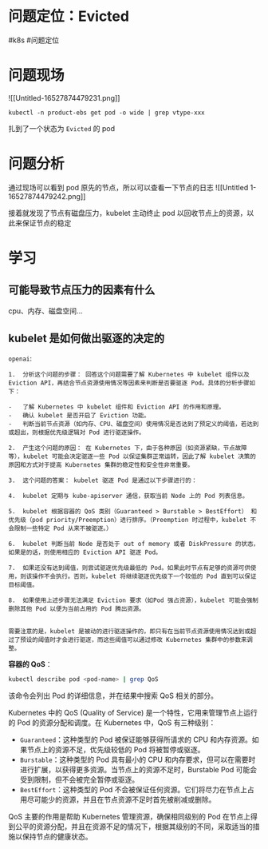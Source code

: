 # 问题定位：Evicted

<!--more-->

#k8s #问题定位

# 问题现场

![[Untitled-16527874479231.png]]

```
kubectl -n product-ebs get pod -o wide | grep vtype-xxx
```
扎到了一个状态为 `Evicted` 的 pod

# 问题分析

通过现场可以看到 pod 原先的节点，所以可以查看一下节点的日志
![[Untitled 1-16527874479242.png]]

接着就发现了节点有磁盘压力，kubelet 主动终止 pod 以回收节点上的资源，以此来保证节点的稳定

# 学习
## 可能导致节点压力的因素有什么

cpu、内存、磁盘空间...

## kubelet 是如何做出驱逐的决定的

`openai`:
```
1.  分析这个问题的步骤： 回答这个问题需要了解 Kubernetes 中 kubelet 组件以及 Eviction API，再结合节点资源使用情况等因素来判断是否要驱逐 Pod。具体的分析步骤如下：

-   了解 Kubernetes 中 kubelet 组件和 Eviction API 的作用和原理。
-   确认 kubelet 是否开启了 Eviction 功能。
-   判断当前节点资源（如内存、CPU、磁盘空间）使用情况是否达到了预定义的阈值，若达到或超出，则根据优先级逻辑对 Pod 进行驱逐操作。

2.  产生这个问题的原因： 在 Kubernetes 下，由于各种原因（如资源紧缺，节点故障等），kubelet 可能会决定驱逐一些 Pod 以保证集群正常运转，因此了解 kubelet 决策的原因和方式对于提高 Kubernetes 集群的稳定性和安全性非常重要。
    
3.  这个问题的答案： kubelet 驱逐 Pod 是通过以下步骤进行的：
    
4.  kubelet 定期与 kube-apiserver 通信，获取当前 Node 上的 Pod 列表信息。
    
5.  kubelet 根据容器的 QoS 类别（Guaranteed > Burstable > BestEffort） 和优先级（pod priority/Preemption）进行排序。（Preemption 时过程中，kubelet 不会限制一些特定 Pod 从来不被驱逐。）
    
6.  kubelet 判断当前 Node 是否处于 out of memory 或者 DiskPressure 的状态，如果是的话，则使用相应的 Eviction API 驱逐 Pod。
    
7.  如果还没有达到阈值，则尝试驱逐优先级最低的 Pod。如果此时节点有足够的资源可供使用，则该操作不会执行。否则，kubelet 将继续驱逐优先级下一个较低的 Pod 直到可以保证目标阈值。
    
8.  如果使用上述步骤无法满足 Eviction 要求（如Pod 强占资源），kubelet 可能会强制删除其他 Pod 以便为当前占用的 Pod 腾出资源。
    

需要注意的是，kubelet 是被动的进行驱逐操作的，即只有在当前节点资源使用情况达到或超过了预设的阈值时才会进行驱逐，而这些阈值可以通过修改 Kubernetes 集群中的参数来调整。
```

**容器的 QoS**：

```sh
kubectl describe pod <pod-name> | grep QoS
```

该命令会列出 Pod 的详细信息，并在结果中搜索 QoS 相关的部分。

Kubernetes 中的 QoS (Quality of Service) 是一个特性，它用来管理节点上运行的 Pod 的资源分配和调度。在 Kubernetes 中，QoS 有三种级别：

-   `Guaranteed`：这种类型的 Pod 被保证能够获得所请求的 CPU 和内存资源。如果节点上的资源不足，优先级较低的 Pod 将被暂停或驱逐。
-   `Burstable`：这种类型的 Pod 具有最小的 CPU 和内存要求，但可以在需要时进行扩展，以获得更多资源。当节点上的资源不足时，Burstable Pod 可能会受到限制，但不会被完全暂停或驱逐。
-   `BestEffort`：这种类型的 Pod 不会被保证任何资源。它们将尽力在节点上占用尽可能少的资源，并且在节点资源不足时首先被削减或删除。

QoS 主要的作用是帮助 Kubernetes 管理资源，确保相同级别的 Pod 在节点上得到公平的资源分配，并且在资源不足的情况下，根据其级别的不同，采取适当的措施以保持节点的健康状态。
